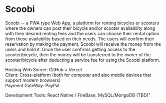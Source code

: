 # Scoobi

Scoobi -- a PWA type Web App, a platform for renting bicycles or scooters where the owners can post their bicycle and/or scooter availability along with their desired renting fees and the users can choose their rental option from those availability based on their needs. The users will confirm their reservation by making the payment, Scoobi will receive the money from the users and hold it. Once the user confirms getting access to the scooter/bicycle, then the money will be transferred to the owner of the scooter/bicycle after deducting a service fee for using the Scoobi platform.

Hosting Web Server: GitHub + Vercel  
Client: Cross-platform (both for computer and also mobile devices that support modern browsers)  
Payment GateWay: PayPal

Development Tools: React Native / FireBase, MySQL/MongoDB (TBD)"
